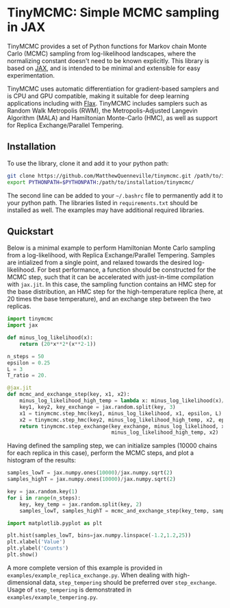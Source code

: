# TinyMCMC: Simple MCMC sampling in JAX

TinyMCMC provides a set of Python functions for Markov chain Monte Carlo (MCMC) sampling from log-likelihood landscapes, where the normalizing constant doesn't need to be known explicitly. This library is based on [JAX](https://github.com/google/jax), and is intended to be minimal and extensible for easy experimentation.

TinyMCMC uses automatic differentiation for gradient-based samplers and is CPU and GPU compatible, making it suitable for deep learning applications including with [Flax](https://github.com/google/flax). TinyMCMC includes samplers such as Random Walk Metropolis (RWM), the Metropolis-Adjusted Langevin Algorithm (MALA) and Hamiltonian Monte-Carlo (HMC), as well as support for Replica Exchange/Parallel Tempering. 

## Installation
To use the library, clone it and add it to your python path:
```bash
git clone https://github.com/MatthewQuenneville/tinymcmc.git /path/to/installation/
export PYTHONPATH=$PYTHONPATH:/path/to/installation/tinymcmc/
```
The second line can be added to your `~/.bashrc` file to permanently add it to your python path. The libraries listed in `requirements.txt` should be installed as well. The examples may have additional required libraries.

## Quickstart

Below is a minimal example to perform Hamiltonian Monte Carlo sampling from a log-likelihood, with Replica Exchange/Parallel Tempering. Samples are intialized from a single point, and relaxed towards the desired log-likelihood. For best performance, a function should be constructed for the MCMC step, such that it can be accelerated with just-in-time compilation with `jax.jit`. In this case, the sampling function contains an HMC step for the base distribution, an HMC step for the high-temperature replica (here, at 20 times the base temperature), and an exchange step between the two replicas.
```python
import tinymcmc
import jax

def minus_log_likelihood(x):
    return (20*x**2*(x**2-1))

n_steps = 50
epsilon = 0.25
L = 3
T_ratio = 20.

@jax.jit
def mcmc_and_exchange_step(key, x1, x2):
    minus_log_likelihood_high_temp = lambda x: minus_log_likelihood(x)/T_ratio
    key1, key2, key_exchange = jax.random.split(key, 3)
    x1 = tinymcmc.step_hmc(key1, minus_log_likelihood, x1, epsilon, L)
    x2 = tinymcmc.step_hmc(key2, minus_log_likelihood_high_temp, x2, epsilon, L)
    return tinymcmc.step_exchange(key_exchange, minus_log_likelihood, x1,
                                  minus_log_likelihood_high_temp, x2)
```
Having defined the sampling step, we can initialize samples (10000 chains for each replica in this case), perform the MCMC steps, and plot a histogram of the results:
```python
samples_lowT = jax.numpy.ones(10000)/jax.numpy.sqrt(2)
samples_highT = jax.numpy.ones(10000)/jax.numpy.sqrt(2)

key = jax.random.key(1)
for i in range(n_steps):
    key, key_temp = jax.random.split(key, 2)
    samples_lowT, samples_highT = mcmc_and_exchange_step(key_temp, samples_lowT, samples_highT)

import matplotlib.pyplot as plt

plt.hist(samples_lowT, bins=jax.numpy.linspace(-1.2,1.2,25))
plt.xlabel('Value')
plt.ylabel('Counts')
plt.show()
```
A more complete version of this example is provided in `examples/example_replica_exchange.py`. When dealing with high-dimensional data, `step_tempering` should be preferred over `step_exchange`. Usage of `step_tempering` is demonstrated in `examples/example_tempering.py`.
